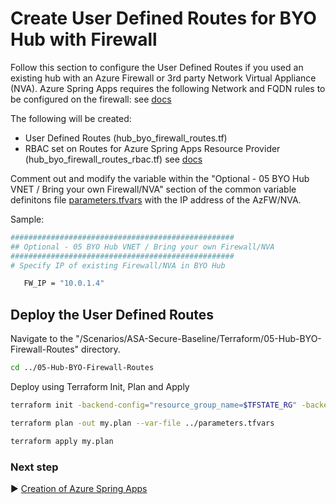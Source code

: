 # Create User Defined Routes for BYO Hub with Firewall

Follow this section to configure the User Defined Routes if you used an existing hub with an Azure Firewall or 3rd party Network Virtual Appliance (NVA). Azure Spring Apps requires the following Network and FQDN rules to be configured on the firewall: see [docs](https://learn.microsoft.com/en-us/azure/spring-apps/vnet-customer-responsibilities)

The following will be created:
* User Defined Routes (hub_byo_firewall_routes.tf)
* RBAC set on Routes for Azure Spring Apps Resource Provider (hub_byo_firewall_routes_rbac.tf) see [docs](https://learn.microsoft.com/en-us/azure/spring-apps/how-to-create-user-defined-route-instance#add-a-role-for-an-azure-spring-apps-resource-provider)


Comment out and modify the variable within the "Optional - 05 BYO Hub VNET / Bring your own Firewall/NVA" section of the common variable definitons file [parameters.tfvars](./parameters.tfvars) with the IP address of the AzFW/NVA.

Sample:

```bash
##################################################
## Optional - 05 BYO Hub VNET / Bring your own Firewall/NVA
##################################################
# Specify IP of existing Firewall/NVA in BYO Hub

   FW_IP = "10.0.1.4"

```
## Deploy the User Defined Routes

Navigate to the "/Scenarios/ASA-Secure-Baseline/Terraform/05-Hub-BYO-Firewall-Routes" directory. 

```bash
cd ../05-Hub-BYO-Firewall-Routes
```

Deploy using Terraform Init, Plan and Apply

```bash
terraform init -backend-config="resource_group_name=$TFSTATE_RG" -backend-config="storage_account_name=$STORAGEACCOUNTNAME" -backend-config="container_name=$CONTAINERNAME"
```

```bash
terraform plan -out my.plan --var-file ../parameters.tfvars
```

```bash
terraform apply my.plan
```

### Next step

:arrow_forward: [Creation of Azure Spring Apps](./06-LZ-SpringApps.md)